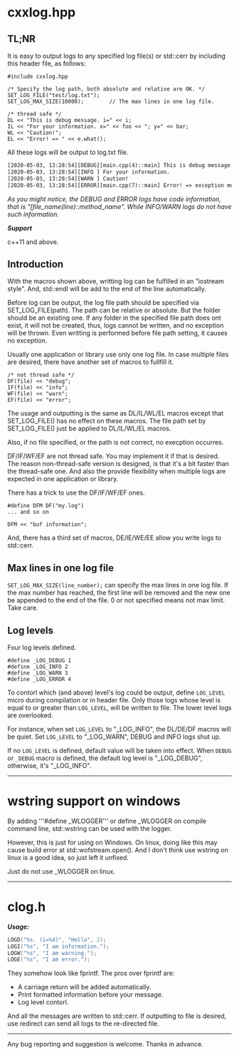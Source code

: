 # cxxlog.hpp

## TL;NR

It is easy to output logs to any specified log file(s) or std::cerr by including this header file, as follows:

```c++11
#include cxxlog.hpp

/* Specify the log path, both absolute and relative are OK. */
SET_LOG_FILE("test/log.txt");
SET_LOG_MAX_SIZE(10000);        // The max lines in one log file.

/* thread safe */
DL << "This is debug message. i=" << i;
IL << "For your information. x=" << foo << "; y=" << bar;
WL << "Caution!";
EL << "Error! => " << e.what();
```

All these logs will be output to log.txt file.

```txt
[2020-05-03, 13:28:54][DEBUG][main.cpp(4)::main] This is debug message. i=2
[2020-05-03, 13:28:54][INFO ] For your information.
[2020-05-03, 13:28:54][WARN ] Caution!
[2020-05-03, 13:28:54][ERROR][main.cpp(7)::main] Error! => exception message.
```

_As you might notice, the DEBUG and ERROR logs have code information, that is "[file_name(line)::method_name". While INFO/WARN logs do not have such information._

_**Support**_

c++11 and above.

## Introduction

With the macros shown above, writting log can be fulfilled in an "iostream style". And, std::endl will be add to the end of the line automatically.

Before log can be output, the log file path should be specified via SET_LOG_FILE(path). The path can be relative or absolute. But the folder should be an existing one. If any folder in the specified file path does ont exist, it will not be created, thus, logs cannot be written, and no exception will be thrown. Even writting is performed before file path setting, it causes no exception.

Usually one application or library use only one log file. In case multiple files are desired, there have another set of macros to fullfill it.

```c++11
/* not thread safe */
DF(file) << "debug";
IF(file) << "info";
WF(file) << "warn";
EF(file) << "error";
```

The usage and outputting is the same as DL/IL/WL/EL macros except that SET_LOG_FILE() has no effect on these macros. The file path set by SET_LOG_FILE() just be applied to DL/IL/WL/EL macros.

Also, if no file specified, or the path is not correct, no execption occurres.

DF/IF/WF/EF are not thread safe. You may implement it if that is desired. The reason non-thread-safe version is designed, is that it's a bit faster than the thread-safe one. And also the provide flexibility when multiple logs are expected in one application or library.

There has a trick to use the DF/IF/WF/EF ones.

```c++11
#define DFM DF("my.log")
... and so on

DFM << "buf information";
```

And, there has a third set of macros, DE/IE/WE/EE allow you write logs to std::cerr.

## Max lines in one log file

`SET_LOG_MAX_SIZE(line_number);` can specify the max lines in one log file. If the max number has reached, the first line will be removed and the new one be appended to the end of the file. 0 or not specified means not max limit. Take care.

## Log levels

Four log levels defined.

```c++11
#define _LOG_DEBUG 1
#define _LOG_INFO 2
#define _LOG_WARN 3
#define _LOG_ERROR 4
```

To contorl which (and above) level's log could be output, define `LOG_LEVEL` micro during compilation or in header file. Only those logs whose level is equal to or greater than `LOG_LEVEL`, will be written to file. The lower level logs are overlooked.

For instance, when set `LOG_LEVEL` to "\_LOG_INFO", the DL/DE/DF macros will be quiet. Set `LOG_LEVEL` to "\_LOG_WARN", DEBUG and INFO logs shut up.

If no `LOG_LEVEL` is defined, default value will be taken into effect. When `DEBUG` or `_DEBUG` macro is defined, the default log level is "\_LOG_DEBUG", otherwise, it's "\_LOG_INFO".

---

# wstring support on windows

By adding '''#define \_WLOGGER''' or define \_WLOGGER on compile command line, std::wstring can be used with the logger.

However, this is just for using on Windows. On linux, doing like this may cause build error at std::wofstream.open().
And I don't think use wstring on linux is a good idea, so just left it unfixed.

Just do not use \_WLOGGER on linux.

---

# clog.h

_***Usage:***_

```c
LOGD("%s. (i=%d)", "Hello", 2);
LOGI("%s", "I am information.");
LOGW("%s", "I am warning.");
LOGE("%s", "I am error.");
```

They somehow look like fprintf. The pros over fprintf are:

- A carriage return will be added automatically.
- Print formatted information before your message.
- Log level contorl.

And all the messages are written to std::cerr. If outputting to file is desired, use redirect can send all logs to the re-directed file.

---

Any bug reporting and suggestion is welcome. Thanks in advance.
